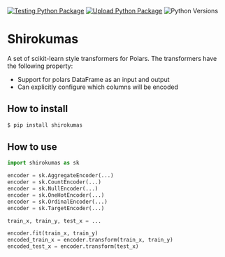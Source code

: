 [![Testing Python Package](https://github.com/momijiame/shirokumas/actions/workflows/python-testing.yml/badge.svg)](https://github.com/momijiame/shirokumas/actions/workflows/python-testing.yml)
[![Upload Python Package](https://github.com/momijiame/shirokumas/actions/workflows/python-publish.yml/badge.svg)](https://github.com/momijiame/shirokumas/actions/workflows/python-publish.yml)
![Python Versions](https://img.shields.io/pypi/pyversions/shirokumas.svg?logo=python&logoColor=white)

# Shirokumas

A set of scikit-learn style transformers for Polars.
The transformers have the following property:

- Support for polars DataFrame as an input and output
- Can explicitly configure which columns will be encoded

## How to install

```sh
$ pip install shirokumas
```

## How to use

```python
import shirokumas as sk

encoder = sk.AggregateEncoder(...)
encoder = sk.CountEncoder(...)
encoder = sk.NullEncoder(...)
encoder = sk.OneHotEncoder(...)
encoder = sk.OrdinalEncoder(...)
encoder = sk.TargetEncoder(...)

train_x, train_y, test_x = ...

encoder.fit(train_x, train_y)
encoded_train_x = encoder.transform(train_x, train_y)
encoded_test_x = encoder.transform(test_x)
```
